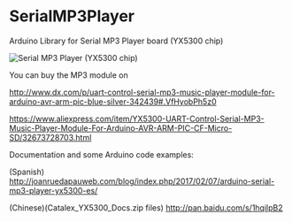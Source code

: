 # SerialMP3Player
Arduino Library for Serial MP3 Player board (YX5300 chip)

![Serial MP3 Player (YX5300 chip)](http://img.dxcdn.com/productimages/sku_342439_1.jpg)

You can buy the MP3 module on

http://www.dx.com/p/uart-control-serial-mp3-music-player-module-for-arduino-avr-arm-pic-blue-silver-342439#.VfHyobPh5z0

https://www.aliexpress.com/item/YX5300-UART-Control-Serial-MP3-Music-Player-Module-For-Arduino-AVR-ARM-PIC-CF-Micro-SD/32673728703.html


Documentation and some Arduino code examples:

(Spanish)
http://joanruedapauweb.com/blog/index.php/2017/02/07/arduino-serial-mp3-player-yx5300-es/

(Chinese)(Catalex_YX5300_Docs.zip files)
http://pan.baidu.com/s/1hqilpB2
